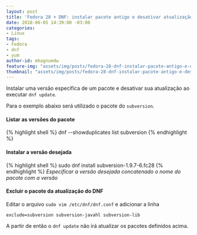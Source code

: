 ```yaml
---
layout: post
title: 'Fedora 28 + DNF: instalar pacote antigo e desativar atualização'
date: 2018-06-05 14:39:00 -03:00
categories:
- Linux
tags:
- Fedora
- dnf
- yum
author-id: mhagnumdw
feature-img: "assets/img/posts/fedora-28-dnf-instalar-pacote-antigo-e-desativar-atualizacao/fedora-dnf-package-old-disable.png"
thumbnail: "assets/img/posts/fedora-28-dnf-instalar-pacote-antigo-e-desativar-atualizacao/fedora-dnf-package-old-disable.png"
---
```


Instalar uma versão específica de um pacote e desativar sua atualização ao executar `dnf update`.

<!--more-->

Para o exemplo abaixo será utilizado o pacote do `subversion`.

#### Listar as versões do pacote
{% highlight shell %}
dnf --showduplicates list subversion
{% endhighlight %}

#### Instalar a versão desejada
{% highlight shell %}
sudo dnf install subversion-1.9.7-6.fc28
{% endhighlight %}
_Especificar a versão desejada concatenado o nome do pacote com a versão_

#### Excluir o pacote da atualização do DNF
Editar o arquivo `sudo vim /etc/dnf/dnf.conf` e adicionar a linha
```
exclude=subversion subversion-javahl subversion-lib
```

A partir de então o `dnf update` não irá atualizar os pacotes definidos acima.